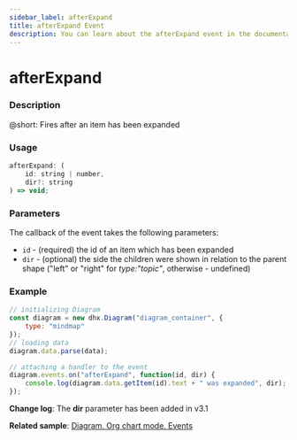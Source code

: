 ```yaml
---
sidebar_label: afterExpand
title: afterExpand Event
description: You can learn about the afterExpand event in the documentation of the DHTMLX JavaScript Diagram library. Browse developer guides and API reference, try out code examples and live demos, and download a free 30-day evaluation version of DHTMLX Diagram.
---
```


# afterExpand

### Description

@short: Fires after an item has been expanded

### Usage

~~~jsx
afterExpand: (
    id: string | number, 
    dir?: string
) => void;
~~~

### Parameters

The callback of the event takes the following parameters:

- `id` - (required) the id of an item which has been expanded
- `dir` - (optional) the side the children were shown in relation to the parent shape ("left" or "right" for *type:"topic"*, otherwise - undefined)

### Example

~~~jsx {9-11}
// initializing Diagram
const diagram = new dhx.Diagram("diagram_container", {
    type: "mindmap"
});
// loading data
diagram.data.parse(data);

// attaching a handler to the event
diagram.events.on("afterExpand", function(id, dir) {
    console.log(diagram.data.getItem(id).text + " was expanded", dir);
});
~~~

**Change log**: The **dir** parameter has been added in v3.1

**Related sample**: [Diagram. Org chart mode. Events](https://snippet.dhtmlx.com/l38pct7c)